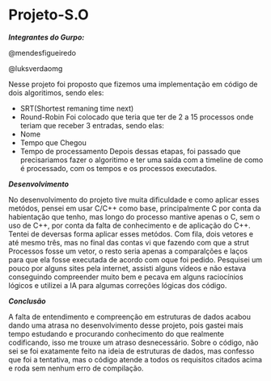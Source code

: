 # Projeto-S.O
***Integrantes do Gurpo:***

@mendesfigueiredo

@luksverdaomg

Nesse projeto foi proposto que fizemos uma implementação em código de dois algoritimos, sendo eles: 
- SRT(Shortest remaning time next)
- Round-Robin
Foi colocado que teria que ter de 2 a 15 processos onde teriam que receber 3 entradas, sendo elas:
- Nome
- Tempo que Chegou
- Tempo de processamento
Depois dessas etapas, foi passado que precisariamos fazer o algoritimo e ter uma saída com a timeline de como é processado, com os tempos e os processos executados.

***Desenvolvimento***

No desenvolvimento do projeto tive muita dificuldade e como aplicar esses metódos, pensei em usar C/C++ como base, principalmente C por conta da habientação que tenho, mas longo do processo mantive apenas o C, sem o uso de C++, por conta da falta de conhecimento e de aplicação do C++. 
Tentei de deversas forma aplicar esses metódos. Com fila, dois vetores e até mesmo três, mas no final das contas vi que fazendo com que a strut Processos fosse um vetor, o resto seria apenas a comparalções e laços para que ela fosse executada de acordo com oque foi pedido. 
Pesquisei um pouco por alguns sites pela internet, assisti alguns vídeos e não estava conseguindo compreender muito bem e pecava em alguns raciocínios lógicos e utilizei a IA para algumas correções lógicas dos código. 

***Conclusão***

A falta de entendimento e compreenção em estruturas de dados acabou dando uma atrasa no desenvolvimento desse projeto, pois gastei mais tempo estudando e procurando conhecimento do que realmente codificando, isso me trouxe um atraso desnecessário. 
Sobre o código, não sei se foi exatamente feito na ideia de estruturas de dados, mas confesso que foi a tentativa, mas o código atende a todos os requisitos citados acima e roda sem nenhum erro de compilação. 

